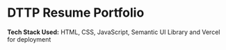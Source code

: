 <h1>DTTP Resume Portfolio</h1>


<b>Tech Stack Used:</b> HTML, CSS, JavaScript, Semantic UI Library and Vercel for deployment
